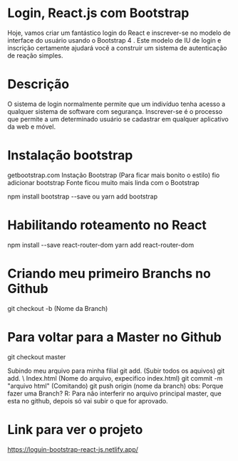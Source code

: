 # Login, React.js com Bootstrap
Hoje, vamos criar um fantástico login do React e inscrever-se no modelo de interface do usuário usando o Bootstrap 4 . Este modelo de IU de login e inscrição certamente ajudará você a construir um sistema de autenticação de reação simples.

# Descrição 
O sistema de login normalmente permite que um indivíduo tenha acesso a qualquer sistema de software com segurança. Inscrever-se é o processo que permite a um determinado usuário se cadastrar em qualquer aplicativo da web e móvel.

# Instalação bootstrap 
getbootstrap.com
Instação Bootstrap (Para ficar mais bonito o estilo)
fio adicionar bootstrap Fonte ficou muito mais linda com o Bootstrap

npm install bootstrap --save
ou
yarn add bootstrap

# Habilitando roteamento no React
npm install --save react-router-dom
yarn add react-router-dom

# Criando meu primeiro Branchs no Github
git checkout -b (Nome da Branch)

# Para voltar para a Master no Github
git checkout master

Subindo meu arquivo para minha filial
git add. (Subir todos os aquivos) 
git add. \ Index.html (Nome do arquivo, expecifico index.html) 
git commit -m "arquivo html" (Comitando) 
git push origin (nome da branch) 
obs: Porque fazer uma Branch? R: Para não interferir no arquivo principal master, que esta no github, depois só vai subir o que for aprovado.

# Link para ver o projeto
https://loguin-bootstrap-react-js.netlify.app/